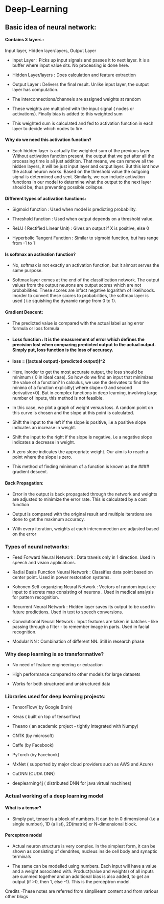 # Deep-Learning
## Basic idea of neural network:

#### Contains 3 layers : 
Input layer, Hidden layer/layers, Output Layer

- Input Layer : Picks up input signals and passes it to next layer. It is a buffer where input value sits. No processing is done here.

- Hidden Layer/layers : Does calculation and feature extraction

- Output Layer : Delivers the final result. Unlike input layer, the output layer has computation.

- The interconnections/channels are assigned weights at random

- These weights are multiplied with the input signal ( nodes or activations). Finally bias is added to this weighted sum 

- This weighted sum is calculated and fed to activation function in each layer to decide which nodes to fire. 

#### Why do we need this activation function?

- Each hidden layer is actually the weighted sum of the previous layer. Without activation function present, the output that we get after all the processing time is all just addition. That means, we can remove all the hidden layers, it will be just input layer and output layer. But this isnt how the actual neuron works. Based on the threshold value the outgoing signal is determined and sent. Similarly, we can include activation functions in our model to determine what the output to the next layer should be, thus preventing possible collapse.

#### Different types of activation functions:

- Sigmoid function : Used when model is predicting probability.

- Threshold function : Used when output depends on a threshold value.

- ReLU ( Rectified Linear Unit) : Gives an output if X is positive, else 0

- Hyperbolic Tangent Function : Similar to sigmoid function, but has range from -1 to 1

#### Is softmax an activation function?

- No, softmax is not exactly an activation function, but it almost serves the same purpose.

- Softmax layer comes at the end of the classification network. The output values from the output neurons are output scores which are not probabilities. These scores are infact negative logarithm of likelihoods. Inorder to convert these scores to probabilities, the softmax layer is used ( i.e squishing the dynamic range from 0 to 1).


#### Gradient Descent:

- The predicted value is compared with the actual label using error formula or loss formula

- #### Loss function : It is the measurement of error which defines the precision lost when comparing predicted output to the actual output. Simply put, loss function is the loss of accuracy.

- #### loss = [(actual output)-(predicted output)]^2

- Here, inorder to get the most accurate output, the loss should be minimum ( 0 in ideal case). So how do we find an input that minimizes the value of a function? In calculus, we use the derivates to find the minima of a function explicitly( where slope= 0 and second derivative>0). But in complex functions in deep learning, involving large number of inputs, this method is not feasible.

- In this case, we plot a graph of weight versus loss. A random point on this curve is chosen and the slope at this point is calculated.

- Shift the input to the left if the slope is positive, i.e a positive slope indicates an increase in weight.

- Shift the input to the right if the slope is negative, i.e a negative slope indicates a decrease in weight.

- A zero slope indicates the appropriate weight. Our aim is to reach a point where the slope is zero.

- This method of finding minimum of a function is known as the #### gradient descent.

#### Back Propagation:

- Error in the output is back propagated through the network and weights are adjusted to minimize the error rate. This is calculated by a cost function

- Output is compared with the original result and multiple iterations are done to get the maximum accuracy.

- With every iteration, weights at each interconnection are adjusted based on the error

### Types of neural networks:

- Feed Forward Neural Network : Data travels only in 1 direction. Used in speech and vision applications.

- Radial Basis Function Neural Network : Classifies data point based on center point. Used in power restoration systems.

- Kohonen Self-organizing Neural Network : Vectors of random input are input to discrete map consisting of neurons . Used in medical analysis for pattern recognition.

- Recurrent Neural Network : Hidden layer saves its output to be used in future predictions. Used in text to speech conversions.

- Convolutional Neural Network : Input features are taken in batches - like passing through a filter - to remember image in parts. Used in facial recognition.

- Modular NN : Combination of different NN. Still in research phase

### Why deep learning is so transformative?

- No need of feature engineering or extraction

- High performance compared to other models for large datasets

- Works for both structured and unstructured data

### Libraries used for deep learning projects:

- TensorFlow( by Google Brain)

- Keras ( built on top of tensorflow)

- Theano ( an academic project - tightly integrated with Numpy)

- CNTK (by microsoft)

- Caffe (by Facebook)

- PyTorch (by Facebook)

- MxNet ( supported by major cloud providers such as AWS and Azure)

- CuDNN (CUDA DNN)

- deeplearning4j ( distributed DNN for java virtual machines)


### Actual working of a deep learning model

#### What is a tensor?

- Simply put, tensor is a block of numbers. It can be in 0 dimensional (i.e a single number), 1D (a list), 2D(matrix) or N-dimensional block.

#### Perceptron model

- Actual neuron structure is very complex. In the simplest form, it can be shown as consisting of dendrites, nucleus inside cell body and synaptic terminals

- The same can be modelled using numbers. Each input will have a value and a weight associated with. Product(value and weights) of all inputs are summed together and an additional bias is also added, to get an output (if >0, then 1, else -1). This is the perceptron model.

Credits -These notes are referred from simplilearn content and from various other blogs



